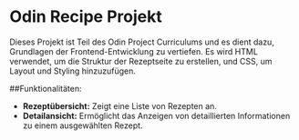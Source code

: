 # Odin Recipe Projekt

Dieses Projekt ist Teil des Odin Project Curriculums und es dient dazu, Grundlagen der Frontend-Entwicklung zu vertiefen. Es wird HTML verwendet, um die Struktur der Rezeptseite zu erstellen, und CSS, um Layout und Styling hinzuzufügen.

##Funktionalitäten:

 - **Rezeptübersicht:** Zeigt eine Liste von Rezepten an.
 - **Detailansicht:** Ermöglicht das Anzeigen von detaillierten Informationen zu einem ausgewählten Rezept.
